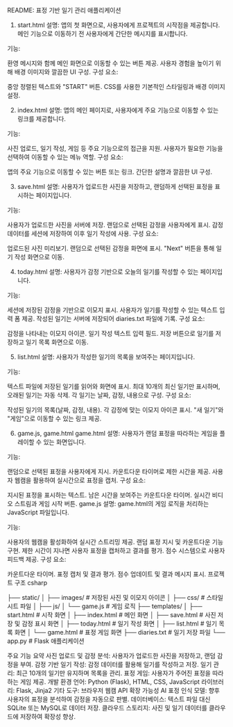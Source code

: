 README: 표정 기반 일기 관리 애플리케이션
1. start.html
설명:
앱의 첫 화면으로, 사용자에게 프로젝트의 시작점을 제공합니다. 메인 기능으로 이동하기 전 사용자에게 간단한 메시지를 표시합니다.

기능:

환영 메시지와 함께 메인 화면으로 이동할 수 있는 버튼 제공.
사용자 경험을 높이기 위해 배경 이미지와 깔끔한 UI 구성.
구성 요소:

중앙 정렬된 텍스트와 "START" 버튼.
CSS를 사용한 기본적인 스타일링과 배경 이미지 설정.

2. index.html
설명:
앱의 메인 페이지로, 사용자에게 주요 기능으로 이동할 수 있는 링크를 제공합니다.

기능:

사진 업로드, 일기 작성, 게임 등 주요 기능으로의 접근을 지원.
사용자가 필요한 기능을 선택하여 이동할 수 있는 메뉴 역할.
구성 요소:

앱의 주요 기능으로 이동할 수 있는 버튼 또는 링크.
간단한 설명과 깔끔한 UI 구성.

3. save.html
설명:
사용자가 업로드한 사진을 저장하고, 랜덤하게 선택된 표정을 표시하는 페이지입니다.

기능:

사용자가 업로드한 사진을 서버에 저장.
랜덤으로 선택된 감정을 사용자에게 표시.
감정 데이터를 세션에 저장하여 이후 일기 작성에 사용.
구성 요소:

업로드된 사진 미리보기.
랜덤으로 선택된 감정을 화면에 표시.
"Next" 버튼을 통해 일기 작성 화면으로 이동.

4. today.html
설명:
사용자가 감정 기반으로 오늘의 일기를 작성할 수 있는 페이지입니다.

기능:

세션에 저장된 감정을 기반으로 이모지 표시.
사용자가 일기를 작성할 수 있는 텍스트 입력 폼 제공.
작성된 일기는 서버에 저장되어 diaries.txt 파일에 기록.
구성 요소:

감정을 나타내는 이모지 아이콘.
일기 작성 텍스트 입력 필드.
저장 버튼으로 일기를 저장하고 일기 목록 화면으로 이동.

5. list.html
설명:
사용자가 작성한 일기의 목록을 보여주는 페이지입니다.

기능:

텍스트 파일에 저장된 일기를 읽어와 화면에 표시.
최대 10개의 최신 일기만 표시하며, 오래된 일기는 자동 삭제.
각 일기는 날짜, 감정, 내용으로 구성.
구성 요소:

작성된 일기의 목록(날짜, 감정, 내용).
각 감정에 맞는 이모지 아이콘 표시.
"새 일기"와 "게임"으로 이동할 수 있는 링크 제공.

6. game.js, game.html
game.html
설명:
사용자가 랜덤 표정을 따라하는 게임을 플레이할 수 있는 화면입니다.

기능:

랜덤으로 선택된 표정을 사용자에게 지시.
카운트다운 타이머로 제한 시간을 제공.
사용자 웹캠을 활용하여 실시간으로 표정을 캡처.
구성 요소:

지시된 표정을 표시하는 텍스트.
남은 시간을 보여주는 카운트다운 타이머.
실시간 비디오 스트림과 게임 시작 버튼.
game.js
설명:
game.html의 게임 로직을 처리하는 JavaScript 파일입니다.

기능:

사용자의 웹캠을 활성화하여 실시간 스트리밍 제공.
랜덤 표정 지시 및 카운트다운 기능 구현.
제한 시간이 지나면 사용자 표정을 캡처하고 결과를 평가.
점수 시스템으로 사용자 피드백 제공.
구성 요소:

카운트다운 타이머.
표정 캡처 및 결과 평가.
점수 업데이트 및 결과 메시지 표시.
프로젝트 구조
csharp


├── static/
│   ├── images/               # 저장된 사진 및 이모지 아이콘
│   ├── css/                  # 스타일 시트 파일
│   ├── js/
│       └── game.js           # 게임 로직
├── templates/
│   ├── start.html            # 시작 화면
│   ├── index.html            # 메인 화면
│   ├── save.html             # 사진 저장 및 감정 표시 화면
│   ├── today.html            # 일기 작성 화면
│   ├── list.html             # 일기 목록 화면
│   └── game.html             # 표정 게임 화면
├── diaries.txt               # 일기 저장 파일
└── app.py                    # Flask 애플리케이션

주요 기능 요약
사진 업로드 및 감정 분석: 사용자가 업로드한 사진을 저장하고, 랜덤 감정을 부여.
감정 기반 일기 작성: 감정 데이터를 활용해 일기를 작성하고 저장.
일기 관리: 최근 10개의 일기만 유지하며 목록을 관리.
표정 게임: 사용자가 주어진 표정을 따라하는 게임 제공.
개발 환경
언어: Python (Flask), HTML, CSS, JavaScript
라이브러리: Flask, Jinja2
기타 도구: 브라우저 웹캠 API
확장 가능성
AI 표정 인식 모델: 향후 사용자의 표정을 분석하여 감정을 자동으로 판별.
데이터베이스: 텍스트 파일 대신 SQLite 또는 MySQL로 데이터 저장.
클라우드 스토리지: 사진 및 일기 데이터를 클라우드에 저장하여 확장성 향상.
